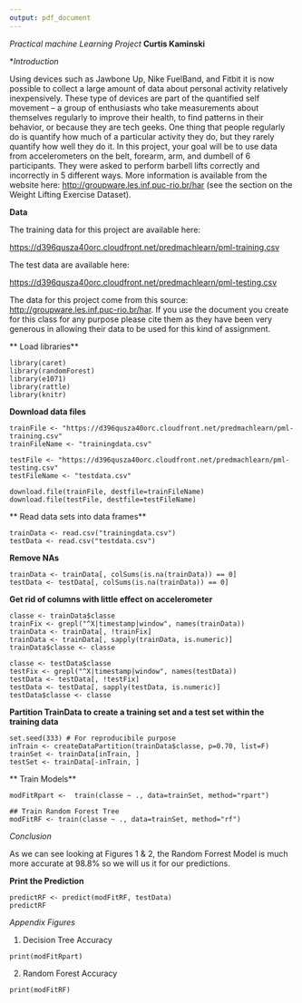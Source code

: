 ```yaml
---
output: pdf_document
---
```

*Practical machine Learning Project*
**Curtis Kaminski**

**Introduction*

Using devices such as Jawbone Up, Nike FuelBand, and Fitbit it is now possible to collect a large amount of data about personal activity relatively inexpensively. These type of devices are part of the quantified self movement – a group of enthusiasts who take measurements about themselves regularly to improve their health, to find patterns in their behavior, or because they are tech geeks. One thing that people regularly do is quantify how much of a particular activity they do, but they rarely quantify how well they do it. In this project, your goal will be to use data from accelerometers on the belt, forearm, arm, and dumbell of 6 participants. They were asked to perform barbell lifts correctly and incorrectly in 5 different ways. More information is available from the website here: http://groupware.les.inf.puc-rio.br/har (see the section on the Weight Lifting Exercise Dataset).

**Data**

The training data for this project are available here:

https://d396qusza40orc.cloudfront.net/predmachlearn/pml-training.csv

The test data are available here:

https://d396qusza40orc.cloudfront.net/predmachlearn/pml-testing.csv

The data for this project come from this source: http://groupware.les.inf.puc-rio.br/har. If you use the document you create for this class for any purpose please cite them as they have been very generous in allowing their data to be used for this kind of assignment.

** Load libraries**
```{r load_libraries}
library(caret)
library(randomForest)
library(e1071)
library(rattle)
library(knitr)
```

**Download data files**
```{r download_data_files}
trainFile <- "https://d396qusza40orc.cloudfront.net/predmachlearn/pml-training.csv"
trainFileName <- "trainingdata.csv"

testFile <- "https://d396qusza40orc.cloudfront.net/predmachlearn/pml-testing.csv"
testFileName <- "testdata.csv"

download.file(trainFile, destfile=trainFileName)
download.file(testFile, destfile=testFileName)
```

** Read data sets into data frames**
```{r read_data_sets}
trainData <- read.csv("trainingdata.csv")
testData <- read.csv("testdata.csv")
```

**Remove NAs**
```{r remove_NA}
trainData <- trainData[, colSums(is.na(trainData)) == 0] 
testData <- testData[, colSums(is.na(trainData)) == 0] 
```

**Get rid of columns with little effect on accelerometer**
```{r fix_data}
classe <- trainData$classe
trainFix <- grepl("^X|timestamp|window", names(trainData))
trainData <- trainData[, !trainFix]
trainData <- trainData[, sapply(trainData, is.numeric)]
trainData$classe <- classe

classe <- testData$classe
testFix <- grepl("^X|timestamp|window", names(testData))
testData <- testData[, !testFix]
testData <- testData[, sapply(testData, is.numeric)]
testData$classe <- classe
```

**Partition TrainData to create a training set and a test set within the training data**
```{r create_training_sets}
set.seed(333) # For reproducibile purpose
inTrain <- createDataPartition(trainData$classe, p=0.70, list=F)
trainSet <- trainData[inTrain, ]
testSet <- trainData[-inTrain, ]
```

** Train Models**
```{r train_models}
modFitRpart <-  train(classe ~ ., data=trainSet, method="rpart")

## Train Random Forest Tree
modFitRF <- train(classe ~ ., data=trainSet, method="rf")
```

*Conclusion*

As we can see looking at Figures 1 & 2, the Random Forrest Model is much more accurate at 98.8% so we will us it for our predictions.

**Print the Prediction**
```{print_model}
predictRF <- predict(modFitRF, testData)
predictRF
```

*Appendix Figures*
1. Decision Tree Accuracy
```{r print_decision_ree_ccurracy}
print(modFitRpart)
```

2. Random Forest Accuracy
```{r print_random_forest_accuracy}
print(modFitRF)
```